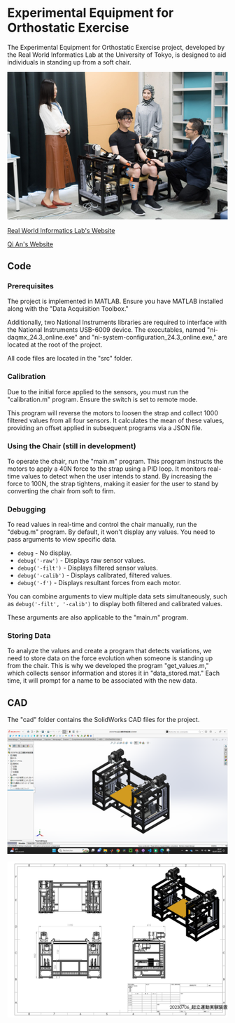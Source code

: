 # Experimental Equipment for Orthostatic Exercise

The Experimental Equipment for Orthostatic Exercise project, developed by the Real World Informatics Lab at the University of Tokyo, is designed to aid individuals in standing up from a soft chair.

![Experimental Equipment](medias/experimental_equipment.jpg?raw=true)

[Real World Informatics Lab's Website](https://www.robot.t.u-tokyo.ac.jp/yamalab/index.html)

[Qi An's Website](https://www.robot.t.u-tokyo.ac.jp/anlab/)

## Code

### Prerequisites

The project is implemented in MATLAB. Ensure you have MATLAB installed along with the "Data Acquisition Toolbox."

Additionally, two National Instruments libraries are required to interface with the National Instruments USB-6009 device. The executables, named "ni-daqmx_24.3_online.exe" and "ni-system-configuration_24.3_online.exe," are located at the root of the project.

All code files are located in the "src" folder.

### Calibration

Due to the initial force applied to the sensors, you must run the "calibration.m" program. Ensure the switch is set to remote mode.

This program will reverse the motors to loosen the strap and collect 1000 filtered values from all four sensors. It calculates the mean of these values, providing an offset applied in subsequent programs via a JSON file.

### Using the Chair (still in development)

To operate the chair, run the "main.m" program. This program instructs the motors to apply a 40N force to the strap using a PID loop. It monitors real-time values to detect when the user intends to stand. By increasing the force to 100N, the strap tightens, making it easier for the user to stand by converting the chair from soft to firm.

### Debugging

To read values in real-time and control the chair manually, run the "debug.m" program. By default, it won't display any values. You need to pass arguments to view specific data.

- `debug` - No display.
- `debug('-raw')` - Displays raw sensor values.
- `debug('-filt')` - Displays filtered sensor values.
- `debug('-calib')` - Displays calibrated, filtered values.
- `debug('-f')` - Displays resultant forces from each motor.

You can combine arguments to view multiple data sets simultaneously, such as `debug('-filt', '-calib')` to display both filtered and calibrated values.

These arguments are also applicable to the "main.m" program.

### Storing Data

To analyze the values and create a program that detects variations, we need to store data on the force evolution when someone is standing up from the chair. This is why we developed the program "get_values.m," which collects sensor information and stores it in "data_stored.mat." Each time, it will prompt for a name to be associated with the new data.

## CAD

The "cad" folder contains the SolidWorks CAD files for the project.

![CAD screenshot](medias/cad.png?raw=true)

![Plans screenshot](medias/plans.png?raw=true)